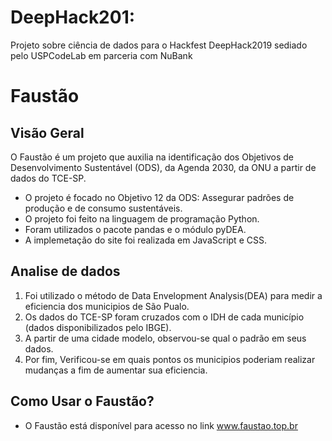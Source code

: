 # DeepHack201:
Projeto sobre ciência de dados para o Hackfest DeepHack2019 sediado pelo USPCodeLab em parceria com NuBank

# Faustão

## Visão Geral
O Faustão é um projeto que auxilia na identificação dos Objetivos de Desenvolvimento Sustentável (ODS), da Agenda 2030, da ONU a partir de dados do TCE-SP.

 * O projeto é focado no Objetivo 12 da ODS: Assegurar padrões de produção e de consumo sustentáveis.
 * O projeto foi feito na linguagem de programação Python.
 * Foram utilizados o pacote pandas e o módulo pyDEA.
 * A implemetação do site foi realizada em JavaScript e CSS.


## Analise de dados
   1. Foi utilizado o método de Data Envelopment Analysis(DEA) para medir a eficiencia dos municipios de São Pualo.
   2. Os dados do TCE-SP foram cruzados com o IDH de cada município (dados disponibilizados pelo IBGE).
   3. A partir de uma cidade modelo, observou-se qual o padrão em seus dados.
   4. Por fim, Verificou-se em quais pontos os municipios poderiam realizar mudanças a fim de aumentar sua eficiencia.


## Como Usar o Faustão?
 * O Faustão está disponível para acesso no link www.faustao.top.br
 

